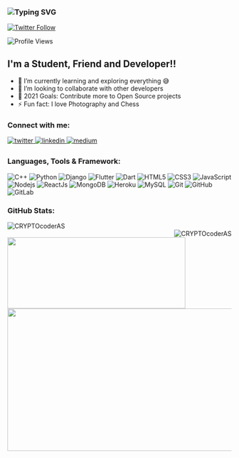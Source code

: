

<!--
**CRYPTOcoderAS/CRYPTOcoderAS** is a ✨ _special_ ✨ repository because its `README.md` (this file) appears on your GitHub profile.

Here are some ideas to get you started:

- 🔭 I’m currently working on ...
- 🌱 I’m currently learning ...
- 👯 I’m looking to collaborate on ...
- 🤔 I’m looking for help with ...
- 💬 Ask me about ...
- 📫 How to reach me: ...
- 😄 Pronouns: ...
- ⚡ Fun fact: ...
 ### Hi there, I'm Akshat SACHAN- aka CryptoCoderAS 👋
-->



 ### ![Typing SVG](https://readme-typing-svg.herokuapp.com?font=Montserrat&color=edf4f7&vCenter=true&lines=Hey+👋,+I'm+Akshat+SACHAN)

[![Twitter Follow](https://img.shields.io/twitter/follow/sachanAK6121?color=1DA1F2&logo=twitter&style=for-the-badge)](https://twitter.com/intent/follow?original_referer=https%3A%2F%2Fgithub.com%2FsachanAK6121&screen_name=sachanAK6121)

![Profile Views](https://komarev.com/ghpvc/?username=CRYPTOcoderAS&color=brightgreen)

## I'm a Student, Friend and Developer!!

- 🌱 I’m currently learning and exploring everything 😅
- 👯 I’m looking to collaborate with other developers
- 🥅 2021 Goals: Contribute more to Open Source projects
- ⚡ Fun fact: I love Photography and Chess

### Connect with me:

<a href="https://twitter.com/sachanAK6121" target="_blank">
<img src=https://img.shields.io/badge/twitter-%2300acee.svg?&style=for-the-badge&logo=twitter&logoColor=white alt=twitter style="margin-bottom: 5px;" />
</a>
<a href="https://linkedin.com/in/akshat-sachan-58b2921ab/" target="_blank">
<img src=https://img.shields.io/badge/linkedin-%231E77B5.svg?&style=for-the-badge&logo=linkedin&logoColor=white alt=linkedin style="margin-bottom: 5px;" />
</a>
<a href="https://medium.com/" target="_blank">
<img src=https://img.shields.io/badge/medium-%23292929.svg?&style=for-the-badge&logo=medium&logoColor=white alt=medium style="margin-bottom: 5px;" />
</a>  


<br />

### Languages, Tools & Framework:

![C++](https://img.shields.io/badge/-C++-00599C?style=flat-square&logo=C)
![Python](https://img.shields.io/badge/-Python-black?style=flat-square&logo=Python)
![Django](https://img.shields.io/badge/-Django-black?style=flat-square&logo=Django)
![Flutter](https://img.shields.io/badge/-Flutter-teal?style=flat-square&logo=Flutter)
![Dart](https://img.shields.io/badge/-Dart-E34F26?style=flat-square&logo=Dart)
![HTML5](https://img.shields.io/badge/-HTML5-E34F26?style=flat-square&logo=html5&logoColor=white)
![CSS3](https://img.shields.io/badge/-CSS3-1572B6?style=flat-square&logo=css3)
![JavaScript](https://img.shields.io/badge/-JavaScript-black?style=flat-square&logo=javascript)
![Nodejs](https://img.shields.io/badge/-Nodejs-black?style=flat-square&logo=Node.js)
![ReactJs](https://img.shields.io/badge/-React-black?style=flat-square&logo=react)
![MongoDB](https://img.shields.io/badge/-MongoDB-black?style=flat-square&logo=mongodb)
![Heroku](https://img.shields.io/badge/-Heroku-430098?style=flat-square&logo=heroku)
![MySQL](https://img.shields.io/badge/-MySQL-black?style=flat-square&logo=mysql)
![Git](https://img.shields.io/badge/-Git-black?style=flat-square&logo=git)
![GitHub](https://img.shields.io/badge/-GitHub-181717?style=flat-square&logo=github)
![GitLab](https://img.shields.io/badge/-GitLab-FCA121?style=flat-square&logo=gitlab)






 ### GitHub Stats:
  
  <p> 
  <img align="left" src="https://github-readme-stats.vercel.app/api?username=CRYPTOcoderAS&theme=radical&layout=compact&show_icons=true" alt="CRYPTOcoderAS" /><br/>
  <img align="right" src="https://github-readme-stats.vercel.app/api/top-langs/?username=CRYPTOcoderAS&theme=radical&layout=compact&hide=html" alt="CRYPTOcoderAS" /> 
  <img align="center" height="160" width="400" src="https://github-readme-streak-stats.herokuapp.com/?user=CRYPTOcoderAS&show_icons=true&theme=tokyonight"/>
  <img height="320" width="800" src="https://activity-graph.herokuapp.com/graph?username=CRYPTOcoderAS&theme=react-dark"/>
    
  </p>






 

[twitter]: https://twitter.com/sachanAK6121
[instagram]: https://instagram.com/
[linkedin]: https://linkedin.com/in/akshat-sachan-58b2921ab/
[medium]: https://medium.com/

